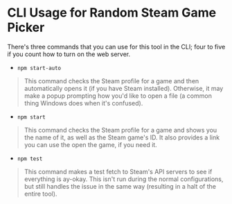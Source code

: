 # CLI Usage for Random Steam Game Picker

There's three commands that you can use for this tool in the CLI; four to five if you count how to turn on the web server.

- `npm start-auto`

> This command checks the Steam profile for a game and then automatically opens it (if you have Steam installed). Otherwise, it may make a popup prompting how you'd like to open a file (a common thing Windows does when it's confused). 

- `npm start`

> This command checks the Steam profile for a game and shows you the name of it, as well as the Steam game's ID. It also provides a link you can use the open the game, if you need it.

- `npm test`

> This command makes a test fetch to Steam's API servers to see if everything is ay-okay. This isn't run during the normal configurations, but still handles the issue in the same way (resulting in a halt of the entire tool).